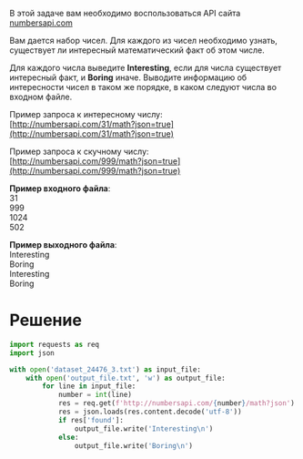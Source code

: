 В этой задаче вам необходимо воспользоваться API сайта [numbersapi.com](http://numbersapi.com/)

Вам дается набор чисел. Для каждого из чисел необходимо узнать, существует ли интересный математический факт об этом числе.

Для каждого числа выведите **Interesting**, если для числа существует интересный факт, и **Boring** иначе.
Выводите информацию об интересности чисел в таком же порядке, в каком следуют числа во входном файле.

Пример запроса к интересному числу:\
[http://numbersapi.com/31/math?json=true](http://numbersapi.com/31/math?json=true)

Пример запроса к скучному числу:\
[http://numbersapi.com/999/math?json=true](http://numbersapi.com/999/math?json=true)

**Пример входного файла**:\
31\
999\
1024\
502

**﻿Пример выходного файла**:\
Interesting\
Boring\
Interesting\
Boring
# Решение
```python
import requests as req
import json

with open('dataset_24476_3.txt') as input_file:
    with open('output_file.txt', 'w') as output_file:
        for line in input_file:
            number = int(line)
            res = req.get(f'http://numbersapi.com/{number}/math?json')
            res = json.loads(res.content.decode('utf-8'))
            if res['found']:
                output_file.write('Interesting\n')
            else:
                output_file.write('Boring\n')
```

